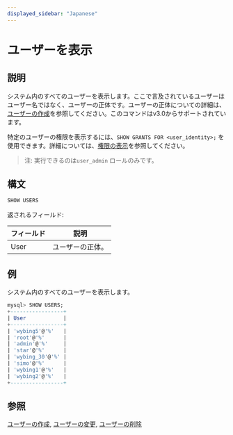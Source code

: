 ```yaml
---
displayed_sidebar: "Japanese"
---
```


# ユーザーを表示

## 説明

システム内のすべてのユーザーを表示します。ここで言及されているユーザーはユーザー名ではなく、ユーザーの正体です。ユーザーの正体についての詳細は、[ユーザーの作成](CREATE_USER.md)を参照してください。このコマンドはv3.0からサポートされています。

特定のユーザーの権限を表示するには、`SHOW GRANTS FOR <user_identity>;` を使用できます。詳細については、[権限の表示](SHOW_GRANTS.md)を参照してください。

> 注: 実行できるのは`user_admin` ロールのみです。

## 構文

```SQL
SHOW USERS
```

返されるフィールド:

| **フィールド** | **説明** |
| --------- | ------------------ |
| User      | ユーザーの正体。 |

## 例

システム内のすべてのユーザーを表示します。

```SQL
mysql> SHOW USERS;
+-----------------+
| User            |
+-----------------+
| 'wybing5'@'%'   |
| 'root'@'%'      |
| 'admin'@'%'     |
| 'star'@'%'      |
| 'wybing_30'@'%' |
| 'simo'@'%'      |
| 'wybing1'@'%'   |
| 'wybing2'@'%'   |
+-----------------+
```

## 参照

[ユーザーの作成](CREATE_USER.md), [ユーザーの変更](ALTER_USER.md), [ユーザーの削除](DROP_USER.md)